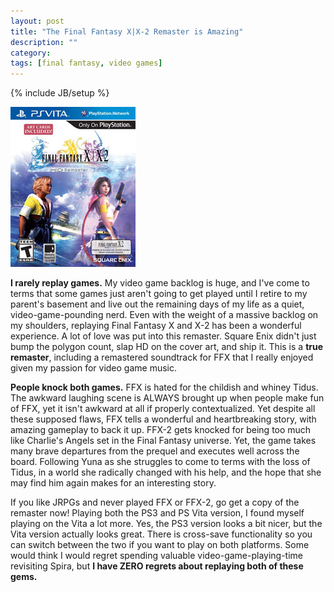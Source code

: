 ```yaml
---
layout: post
title: "The Final Fantasy X|X-2 Remaster is Amazing"
description: ""
category: 
tags: [final fantasy, video games]
---
```

{% include JB/setup %}

<div class="float-image-right">	
  	<img style="border: 0px;" src="/assets/images/posts/2014-05-08/ffx-hd.jpg"/> 
  	<p><strong>I rarely replay games.</strong> My video game backlog is huge, and I've come to terms that some games just aren't going to get played until I retire to my parent's basement and live out the remaining days of my life as a quiet, video-game-pounding nerd. Even with the weight of a massive backlog on my shoulders, replaying Final Fantasy X and X-2 has been a wonderful experience. A lot of love was put into this remaster. Square Enix didn't just bump the polygon count, slap HD on the cover art, and ship it. This is a <strong>true remaster</strong>, including a remastered soundtrack for FFX that I really enjoyed given my passion for video game music.</p>
</div>

**People knock both games.** FFX is hated for the childish and whiney Tidus. The awkward laughing scene is ALWAYS brought up when people make fun of FFX, yet it isn't awkward at all if properly contextualized. Yet despite all these supposed flaws, FFX tells a wonderful and heartbreaking story, with amazing gameplay to back it up. FFX-2 gets knocked for being too much like Charlie's Angels set in the Final Fantasy universe. Yet, the game takes many brave departures from the prequel and executes well across the board. Following Yuna as she struggles to come to terms with the loss of Tidus, in a world she radically changed with his help, and the hope that she may find him again makes for an interesting story.

If you like JRPGs and never played FFX or FFX-2, go get a copy of the remaster now! Playing both the PS3 and PS Vita version, I found myself playing on the Vita a lot more. Yes, the PS3 version looks a bit nicer, but the Vita version actually looks great. There is cross-save functionality so you can switch between the two if you want to play on both platforms. Some would think I would regret spending valuable video-game-playing-time revisiting Spira, but **I have ZERO regrets about replaying both of these gems.**